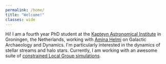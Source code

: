 ```yaml
---
permalink: /home/
title: "Welcome!"
classes: wide
---
```


Hi! I am a fourth year PhD student at the [Kapteyn Astronomical Institute](https://www.rug.nl/research/kapteyn/?lang=en) in Groningen, the Netherlands, working with [Amina Helmi](https://www.astro.rug.nl/~ahelmi/dev/) on Galactic Archaeology and Dynamics. I'm particularly interested in the dynamics of stellar streams and halo stars. Currently, I am working with an awesome suite of [constrained Local Group simulations](https://ewoudwempe.com/). 
